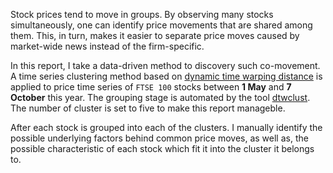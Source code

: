 Stock prices tend to move in groups. By observing many stocks simultaneously, one can identify price movements that are shared among them. This, in turn, makes it easier to separate price moves caused by market-wide news instead of the firm-specific.

In this report, I take a data-driven method to discovery such co-movement. A time series clustering method based on [dynamic time warping distance](https://en.wikipedia.org/wiki/Dynamic_time_warping) is applied to price time series of `FTSE 100` stocks between **1 May** and **7 October** this year. The grouping stage is automated by the tool [dtwclust](https://cran.r-project.org/web/packages/dtwclust/README.html). The number of cluster is set to five to make this report manageble.

After each stock is grouped into each of the clusters. I manually identify the possible underlying factors behind common price moves, as well as, the possible characteristic of each stock which fit it into the cluster it belongs to.

